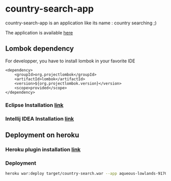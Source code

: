 # country-search-app

country-search-app is an application like its name : country searching ;)

The application is available [here](https://aqueous-lowlands-91700.herokuapp.com/)

## Lombok dependency

For developper, you have to install lombok in your favorite IDE
```maven
<dependency>
    <groupId>org.projectlombok</groupId>
    <artifactId>lombok</artifactId>
    <version>${org.projectlombok.version}</version>
    <scope>provided</scope>
</dependency>
```
### Eclipse Installation [link](http://codeomitted.com/setup-lombok-with-stseclipse-based-ide/)

### Intellij IDEA Installation [link](https://projectlombok.org/setup/intellij)

## Deployment on heroku

### Heroku plugin installation [link](https://devcenter.heroku.com/articles/deploying-java-applications-with-the-heroku-maven-plugin)

### Deployment
```bash
heroku war:deploy target/country-search.war --app aqueous-lowlands-91700
```
